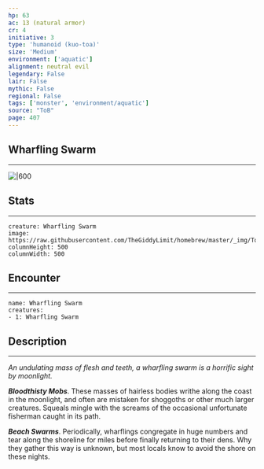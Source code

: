 ```yaml
---
hp: 63
ac: 13 (natural armor)
cr: 4
initiative: 3
type: 'humanoid (kuo-toa)'    
size: 'Medium'
environment: ['aquatic']
alignment: neutral evil
legendary: False
lair: False
mythic: False
regional: False
tags: ['monster', 'environment/aquatic']
source: "ToB"
page: 407
---
```


## Wharfling Swarm
---

![|600](https://raw.githubusercontent.com/TheGiddyLimit/homebrew/master/_img/ToB/Wharfling.webp)

## Stats
---

```statblock
creature: Wharfling Swarm
image: https://raw.githubusercontent.com/TheGiddyLimit/homebrew/master/_img/ToB/token/Wharfling%20Swarm.png
columnHeight: 500
columnWidth: 500
```

## Encounter
---

```encounter-table
name: Wharfling Swarm
creatures:
- 1: Wharfling Swarm
```

## Description
---
_An undulating mass of flesh and teeth, a wharfling swarm is a horrific sight by moonlight._

**_Bloodthisty Mobs_**. These masses of hairless bodies writhe along the coast in the moonlight, and often are mistaken for shoggoths or other much larger creatures. Squeals mingle with the screams of the occasional unfortunate fisherman caught in its path.

**_Beach Swarms_**. Periodically, wharflings congregate in huge numbers and tear along the shoreline for miles before finally returning to their dens. Why they gather this way is unknown, but most locals know to avoid the shore on these nights.







